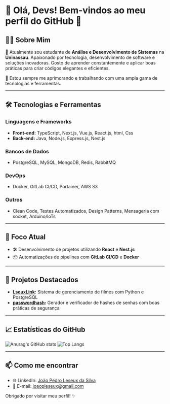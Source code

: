 # 👋 Olá, Devs! Bem-vindos ao meu perfil do GitHub 🚀

## 🧑‍💻 Sobre Mim

🔭 Atualmente sou estudante de **Análise e Desenvolvimento de Sistemas** na **Uninassau**. Apaixonado por tecnologia, desenvolvimento de software e soluções inovadoras. Gosto de aprender constantemente e aplicar boas práticas para criar códigos elegantes e eficientes. 

🌱 Estou sempre me aprimorando e trabalhando com uma ampla gama de tecnologias e ferramentas.

---

## 🛠️ Tecnologias e Ferramentas

### Linguagens e Frameworks
- **Front-end:** TypeScript, Next.js, Vue.js, React.js, html, Css
- **Back-end:** Java, Node.js, Express.js, Nest.js

### Bancos de Dados
- PostgreSQL, MySQL, MongoDB, Redis, RabbitMQ

### DevOps
- Docker, GitLab CI/CD, Portainer, AWS S3

### Outros
- Clean Code, Testes Automatizados, Design Patterns, Mensageria com socket, Arduino/IoTs

---

## 🎯 Foco Atual

- 🛠️ Desenvolvimento de projetos utilizando **React** e **Nest.js**
- 📦 Automatizações de pipelines com **GitLab CI/CD** e **Docker**
---

## 🌟 Projetos Destacados

- **[LseuxLink](https://github.com/Jpleseux/Lseux_Link ):** Sistema de gerenciamento de filmes com Python e PostgreSQL
- **[passwordhash](https://github.com/Jpleseux/MoviesLs):** Gerador e verificador de hashes de senhas com boas práticas de segurança

---

## 📈 Estatísticas do GitHub

![Anurag's GitHub stats](https://github-readme-stats.vercel.app/api?username=seu-usuario&show_icons=true&theme=radical)
![Top Langs](https://github-readme-stats.vercel.app/api/top-langs/?username=seu-usuario&layout=compact&theme=radical)

---

## 📫 Como me encontrar

- 🌐 LinkedIn: [João Pedro Leseux da Silva](https://www.linkedin.com/in/jo%C3%A3o-pedro-leseux-da-silva-8874b7235/)
- 📧 E-mail: joaopleseux@gmail.com

Obrigado por visitar meu perfil! ✨
